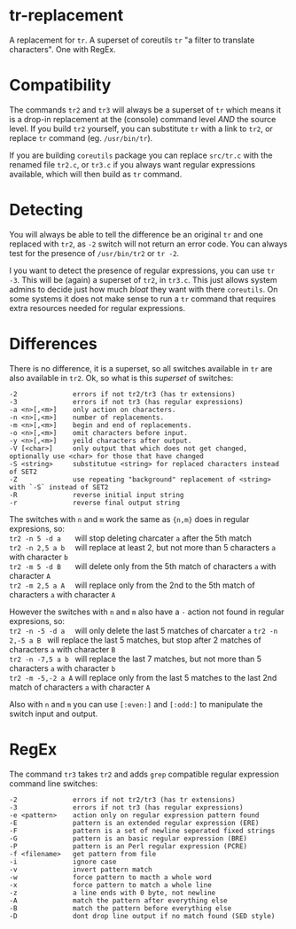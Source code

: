 # tr-replacement
A replacement for `tr`. A superset of coreutils `tr` "a filter to translate characters". One with RegEx.

# Compatibility
The commands `tr2` and `tr3` will always be a superset of `tr` which means it is a drop-in replacement at the (console) command level _AND_ the source level. If you build `tr2` yourself, you can substitute `tr` with a link to `tr2`, or replace `tr` command (eg. `/usr/bin/tr`).

If you are building `coreutils` package you can replace `src/tr.c` with the renamed file `tr2.c`, or `tr3.c` if you always want regular expressions available, which will then build as `tr` command.

# Detecting
You will always be able to tell the difference be an original `tr` and one replaced with `tr2`, as `-2` switch will not return an error code. You can always test for the presence of `/usr/bin/tr2` or `tr -2`.

I you want to detect the presence of regular expressions, you can use `tr -3`. This will be (again) a superset of `tr2`, in `tr3.c`. This just allows system admins to decide just how much _bloat_ they want with there `coreutils`. On some systems it does not make sense to run a `tr` command that requires extra resources needed for regular expressions.

# Differences
There is no difference, it is a superset, so all switches available in `tr` are also available in `tr2`. Ok, so what is this _superset_ of switches:
```
-2              errors if not tr2/tr3 (has tr extensions)
-3              errors if not tr3 (has regular expressions)
-a <n>[,<m>]    only action on characters.
-n <n>[,<m>]    number of replacements.
-m <n>[,<m>]    begin and end of replacements.
-o <n>[,<m>]    omit characters before input.
-y <n>[,<m>]    yeild characters after output.
-V [<char>]     only output that which does not get changed, optionally use <char> for those that have changed
-S <string>     substitutue <string> for replaced characters instead of SET2
-Z              use repeating "background" replacement of <string> with `-S` instead of SET2
-R              reverse initial input string
-r              reverse final output string
```
The switches with `n` and `m` work the same as `{n,m}` does in regular expresions, so:  
`tr2 -n 5 -d a   ` will stop deleting charcater `a` after the 5th match  
`tr2 -n 2,5 a b  ` will replace at least 2, but not more than 5 characters `a` with character `b`  
`tr2 -m 5 -d B   ` will delete only from the 5th match of characters `a` with character `A`  
`tr2 -m 2,5 a A  ` will replace only from the 2nd to the 5th match of characters `a` with character `A`  

However the switches with `n` and `m` also have a `-` action not found in regular expresions, so:  
`tr2 -n -5 -d a  ` will only delete the last 5 matches of charcater `a`
`tr2 -n 2,-5 a B ` will replace the last 5 matches, but stop after 2 matches of characters `a` with character `B`  
`tr2 -n -7,5 a b ` will replace the last 7 matches, but not more than 5 characters `a` with character `b`  
`tr2 -m -5,-2 a A` will replace only from the last 5 matches to the last 2nd match of characters `a` with character `A`  

Also with `n` and `m` you can use `[:even:]` and `[:odd:]` to manipulate the switch input and output.

# RegEx
The command `tr3` takes `tr2` and adds `grep` compatible regular expression command line switches:
```
-2              errors if not tr2/tr3 (has tr extensions)
-3              errors if not tr3 (has regular expressions)
-e <pattern>    action only on regular expression pattern found
-E              pattern is an extended regular expression (ERE)
-F              pattern is a set of newline seperated fixed strings
-G              pattern is an basic regular expression (BRE)
-P              pattern is an Perl regular expression (PCRE)
-f <filename>   get pattern from file
-i              ignore case
-v              invert pattern match
-w              force pattern to macth a whole word
-x              force pattern to match a whole line
-z              a line ends with 0 byte, not newline
-A              match the pattern after everything else
-B              match the pattern before everything else
-D              dont drop line output if no match found (SED style)
```

